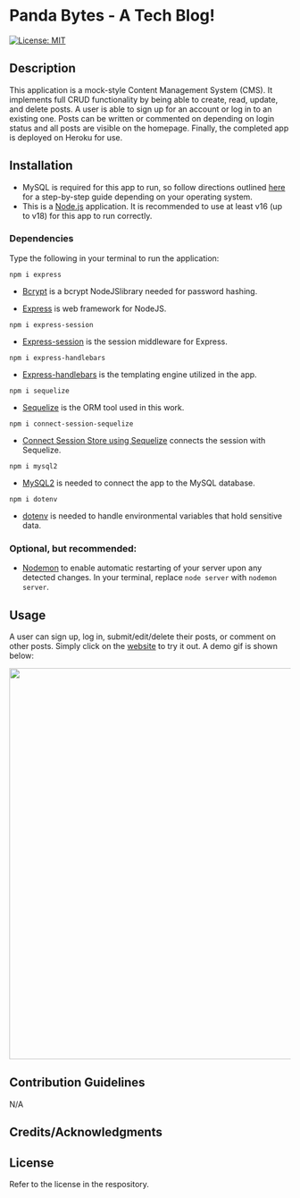 # Panda Bytes - A Tech Blog!

[![License: MIT](https://img.shields.io/badge/License-MIT-yellow.svg)](https://opensource.org/licenses/MIT)

## Description

This application is a mock-style Content Management System (CMS). It implements full CRUD functionality by being able to create, read, update, and delete posts. A user is able to sign up for an account or log in to an existing one. Posts can be written or commented on depending on login status and all posts are visible on the homepage. Finally, the completed app is deployed on Heroku for use.

## Installation

- MySQL is required for this app to run, so follow directions outlined [here](https://coding-boot-camp.github.io/full-stack/mysql/mysql-installation-guide) for a step-by-step guide depending on your operating system.
- This is a [Node.js](https://nodejs.org/en) application. It is recommended to use at least v16 (up to v18) for this app to run correctly.

### Dependencies

Type the following in your terminal to run the application:

`npm i express`

- [Bcrypt](https://www.npmjs.com/package/bcrypt) is a bcrypt NodeJSlibrary needed for password hashing.

- [Express](https://expressjs.com/) is web framework for NodeJS.

`npm i express-session`

- [Express-session](https://www.npmjs.com/package/express-session) is the session middleware for Express.

`npm i express-handlebars`

- [Express-handlebars](https://www.npmjs.com/package/express-handlebars) is the templating engine utilized in the app.

`npm i sequelize`

- [Sequelize](https://sequelize.org/) is the ORM tool used in this work.

`npm i connect-session-sequelize`

- [Connect Session Store using Sequelize](https://www.npmjs.com/package/connect-session-sequelize) connects the session with Sequelize.

`npm i mysql2`

- [MySQL2](https://www.npmjs.com/package/mysql2) is needed to connect the app to the MySQL database.

`npm i dotenv`

- [dotenv](https://www.npmjs.com/package/dotenv) is needed to handle environmental variables that hold sensitive data.

### Optional, but recommended:

- [Nodemon](https://nodemon.io/) to enable automatic restarting of your server upon any detected changes. In your terminal, replace `node server` with `nodemon server`.

## Usage

A user can sign up, log in, submit/edit/delete their posts, or comment on other posts. Simply click on the [website](https://panda-bytes-blog-2c69ca0b6d05.herokuapp.com/) to try it out. A demo gif is shown below:

<img src="https://github.com/myrojoylee/panda-bytes-blog/blob/main/public/css/assets/panda-bytes-blog.gif" width = "700" />

## Contribution Guidelines

N/A

## Credits/Acknowledgments

## License

Refer to the license in the respository.
